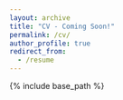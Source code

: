```yaml
---
layout: archive
title: "CV - Coming Soon!"
permalink: /cv/
author_profile: true
redirect_from:
  - /resume
---
```


{% include base_path %}

